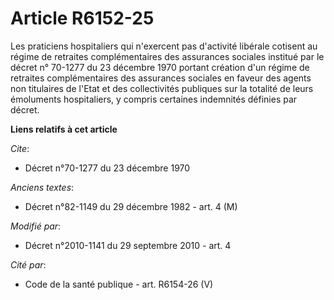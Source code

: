 # Article R6152-25

Les praticiens hospitaliers qui n'exercent pas d'activité libérale cotisent au régime de retraites complémentaires des
assurances sociales institué par le décret n° 70-1277 du 23 décembre 1970 portant création d'un régime de retraites
complémentaires des assurances sociales en faveur des agents non titulaires de l'Etat et des collectivités publiques sur la
totalité de leurs émoluments hospitaliers,       y compris certaines indemnités définies par décret.

**Liens relatifs à cet article**

_Cite_:

  - Décret n°70-1277 du 23 décembre 1970

_Anciens textes_:

  - Décret n°82-1149 du 29 décembre 1982 - art. 4 (M)

_Modifié par_:

  - Décret n°2010-1141 du 29 septembre 2010 - art. 4

_Cité par_:

  - Code de la santé publique - art. R6154-26 (V)
